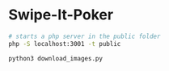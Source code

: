 Swipe-It-Poker
==============

```sh
# starts a php server in the public folder
php -S localhost:3001 -t public
```

```sh
python3 download_images.py
```
